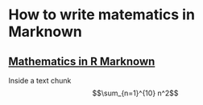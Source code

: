 # How to write matematics in Marknown

## [Mathematics in R Marknown](https://rpruim.github.io/s341/S19/from-class/MathinRmd.html)

Inside a text chunk $$\sum_{n=1}^{10} n^2$$
